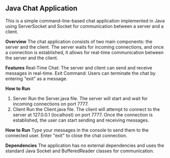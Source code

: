 ## **Java Chat Application**
This is a simple command-line-based chat application implemented in Java using ServerSocket and Socket for communication between a server and a client.

**Overview**
The chat application consists of two main components: the server and the client. The server waits for incoming connections, and once a connection is established, it allows for real-time communication between the server and the client.

**Features**
Real-Time Chat: The server and client can send and receive messages in real-time.
Exit Command: Users can terminate the chat by entering "exit" as a message.

**How to Run**
1. Server
Run the Server.java file.
The server will start and wait for incoming connections on port 7777.
2. Client
Run the Client.java file.
The client will attempt to connect to the server at 127.0.0.1 (localhost) on port 7777.
Once the connection is established, the user can start sending and receiving messages.

**How to Run**
Type your messages in the console to send them to the connected user.
Enter "exit" to close the chat connection.

**Dependencies**
The application has no external dependencies and uses the standard Java Socket and BufferedReader classes for communication.

